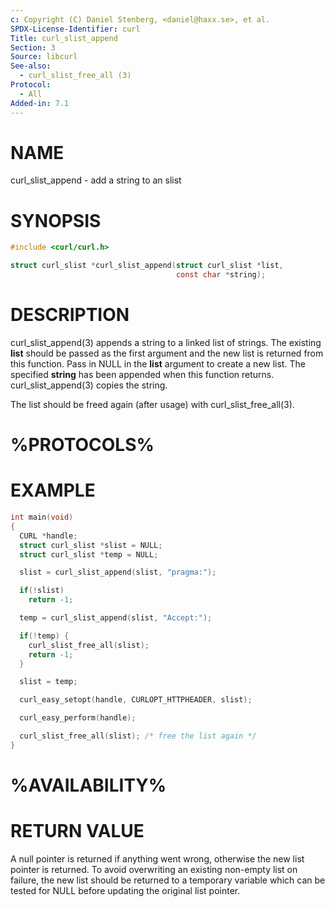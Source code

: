 ```yaml
---
c: Copyright (C) Daniel Stenberg, <daniel@haxx.se>, et al.
SPDX-License-Identifier: curl
Title: curl_slist_append
Section: 3
Source: libcurl
See-also:
  - curl_slist_free_all (3)
Protocol:
  - All
Added-in: 7.1
---
```


# NAME

curl_slist_append - add a string to an slist

# SYNOPSIS

~~~c
#include <curl/curl.h>

struct curl_slist *curl_slist_append(struct curl_slist *list,
                                     const char *string);
~~~

# DESCRIPTION

curl_slist_append(3) appends a string to a linked list of strings. The
existing **list** should be passed as the first argument and the new list is
returned from this function. Pass in NULL in the **list** argument to create
a new list. The specified **string** has been appended when this function
returns. curl_slist_append(3) copies the string.

The list should be freed again (after usage) with
curl_slist_free_all(3).

# %PROTOCOLS%

# EXAMPLE

~~~c
int main(void)
{
  CURL *handle;
  struct curl_slist *slist = NULL;
  struct curl_slist *temp = NULL;

  slist = curl_slist_append(slist, "pragma:");

  if(!slist)
    return -1;

  temp = curl_slist_append(slist, "Accept:");

  if(!temp) {
    curl_slist_free_all(slist);
    return -1;
  }

  slist = temp;

  curl_easy_setopt(handle, CURLOPT_HTTPHEADER, slist);

  curl_easy_perform(handle);

  curl_slist_free_all(slist); /* free the list again */
}
~~~

# %AVAILABILITY%

# RETURN VALUE

A null pointer is returned if anything went wrong, otherwise the new list
pointer is returned. To avoid overwriting an existing non-empty list on
failure, the new list should be returned to a temporary variable which can
be tested for NULL before updating the original list pointer.
